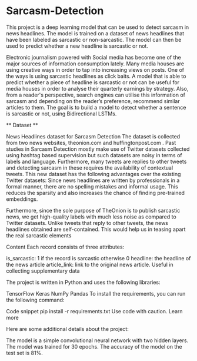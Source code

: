 # Sarcasm-Detection

This project is a deep learning model that can be used to detect sarcasm in news headlines. The model is trained on a dataset of news headlines that have been labeled as sarcastic or non-sarcastic. The model can then be used to predict whether a new headline is sarcastic or not.

Electronic journalism powered with Social media has become one of the major sources of information consumption lately. Many media houses are using creative ways in order to tap into increasing views on posts. One of the ways is using sarcastic headlines as click baits. A model that is able to predict whether a piece of headline is sarcastic or not can be useful for media houses in order to analyse their quarterly earnings by strategy. Also, from a reader's perspective, search engines can utilise this information of sarcasm and depending on the reader’s preference, recommend similar articles to them.
The goal is to build a model to detect whether a sentence is sarcastic or not, using Bidirectional LSTMs.

** Dataset **

News Headlines dataset for Sarcasm Detection The dataset is collected from two news websites, theonion.com and huffingtonpost.com . Past studies in Sarcasm Detection mostly make use of Twitter datasets collected using hashtag based supervision but such datasets are noisy in terms of labels and language. Furthermore, many tweets are replies to other tweets and detecting sarcasm in these requires the availability of contextual tweets. This new dataset has the following advantages over the existing Twitter datasets:
Since news headlines are written by professionals in a formal manner, there are no spelling mistakes and informal usage. This reduces the sparsity and also increases the chance of finding pre-trained embeddings.

Furthermore, since the sole purpose of TheOnion is to publish sarcastic news, we get high-quality labels with much less noise as compared to Twitter datasets. Unlike tweets that reply to other tweets, the news headlines obtained are self-contained. This would help us in teasing apart the real sarcastic elements

Content Each record consists of three attributes:

is_sarcastic: 1 if the record is sarcastic otherwise 0
headline: the headline of the news article
article_link: link to the original news article. Useful in collecting supplementary data

The project is written in Python and uses the following libraries:

TensorFlow
Keras
NumPy
Pandas
To install the requirements, you can run the following command:

Code snippet
pip install -r requirements.txt
Use code with caution. Learn more



Here are some additional details about the project:

The model is a simple convolutional neural network with two hidden layers.
The model was trained for 30 epochs.
The accuracy of the model on the test set is 81%.

